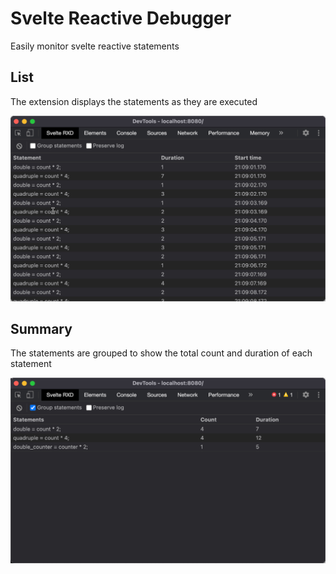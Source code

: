 # Svelte Reactive Debugger
Easily monitor svelte reactive statements

## List
The extension displays the statements as they are executed

![panel preview](images/list.jpg)

## Summary
The statements are grouped to show the total count and duration of each statement

![panel preview](images/summary.jpg)